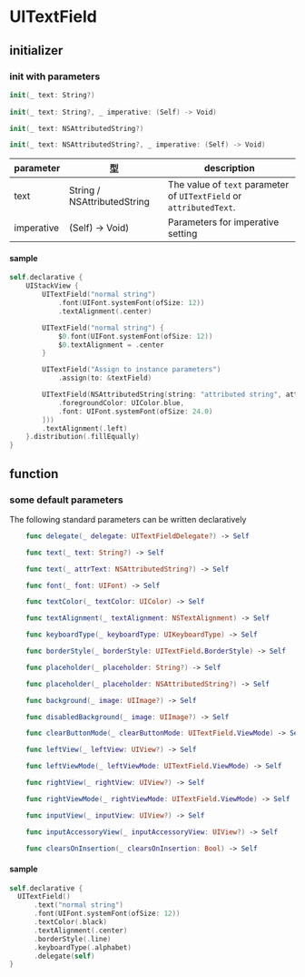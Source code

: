 # UITextField

## initializer

### init with parameters

```swift
init(_ text: String?)
    
init(_ text: String?, _ imperative: (Self) -> Void)

init(_ text: NSAttributedString?)

init(_ text: NSAttributedString?, _ imperative: (Self) -> Void)
```

|  parameter | 型 | description |
| ---- | ---- | ---- |
| text | String / NSAttributedString | The value of `text` parameter of `UITextField` or `attributedText`. |
| imperative | (Self) -> Void) | Parameters for imperative setting |

#### sample

```swift
self.declarative {
    UIStackView {
        UITextField("normal string")
            .font(UIFont.systemFont(ofSize: 12))
            .textAlignment(.center)

        UITextField("normal string") {
            $0.font(UIFont.systemFont(ofSize: 12))
            $0.textAlignment = .center
        }

        UITextField("Assign to instance parameters")
            .assign(to: &textField)

        UITextField(NSAttributedString(string: "attributed string", attributes: [
            .foregroundColor: UIColor.blue,
            .font: UIFont.systemFont(ofSize: 24.0)
        ]))
        .textAlignment(.left)
    }.distribution(.fillEqually)
}
```

## function

### some default parameters

The following standard parameters can be written declaratively

```swift
    func delegate(_ delegate: UITextFieldDelegate?) -> Self

    func text(_ text: String?) -> Self

    func text(_ attrText: NSAttributedString?) -> Self

    func font(_ font: UIFont) -> Self

    func textColor(_ textColor: UIColor) -> Self

    func textAlignment(_ textAlignment: NSTextAlignment) -> Self

    func keyboardType(_ keyboardType: UIKeyboardType) -> Self

    func borderStyle(_ borderStyle: UITextField.BorderStyle) -> Self

    func placeholder(_ placeholder: String?) -> Self

    func placeholder(_ placeholder: NSAttributedString?) -> Self

    func background(_ image: UIImage?) -> Self

    func disabledBackground(_ image: UIImage?) -> Self

    func clearButtonMode(_ clearButtonMode: UITextField.ViewMode) -> Self

    func leftView(_ leftView: UIView?) -> Self

    func leftViewMode(_ leftViewMode: UITextField.ViewMode) -> Self

    func rightView(_ rightView: UIView?) -> Self

    func rightViewMode(_ rightViewMode: UITextField.ViewMode) -> Self

    func inputView(_ inputView: UIView?) -> Self

    func inputAccessoryView(_ inputAccessoryView: UIView?) -> Self

    func clearsOnInsertion(_ clearsOnInsertion: Bool) -> Self
```

#### sample

```swift
self.declarative {
  UITextField()
      .text("normal string")
      .font(UIFont.systemFont(ofSize: 12))
      .textColor(.black)
      .textAlignment(.center)
      .borderStyle(.line)
      .keyboardType(.alphabet)
      .delegate(self)
}
```